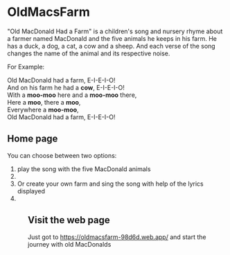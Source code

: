 # OldMacsFarm

"Old MacDonald Had a Farm" is a children's song and nursery rhyme about a farmer named MacDonald and the five animals he keeps in his farm. He has a duck, a dog, a cat, a cow and a sheep. And each verse of the song changes the name of the animal and its respective noise.

For Example:

Old MacDonald had a farm, E-I-E-I-O! <br />
And on his farm he had a **cow**, E-I-E-I-O! <br />
With a **moo-moo** here and a **moo-moo** there, <br />
Here a **moo**, there a **moo**, <br />
Everywhere a **moo-moo**, <br />
Old MacDonald had a farm, E-I-E-I-O! <br />

## Home page

You can choose between two options:

<ol>
<li>play the song with the five MacDonald animals<li>
<li>Or create your own farm and sing the song with help of the lyrics displayed<li>
<ol>

## Visit the web page

Just got to https://oldmacsfarm-98d6d.web.app/ and start the journey with old MacDonalds
